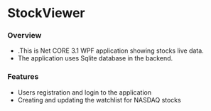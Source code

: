 # StockViewer

### Overview
- .This is Net CORE 3.1 WPF application showing stocks live data.
- The application uses Sqlite database in the backend.

### Features
- Users registration and login to the application
- Creating and updating the watchlist for NASDAQ stocks


